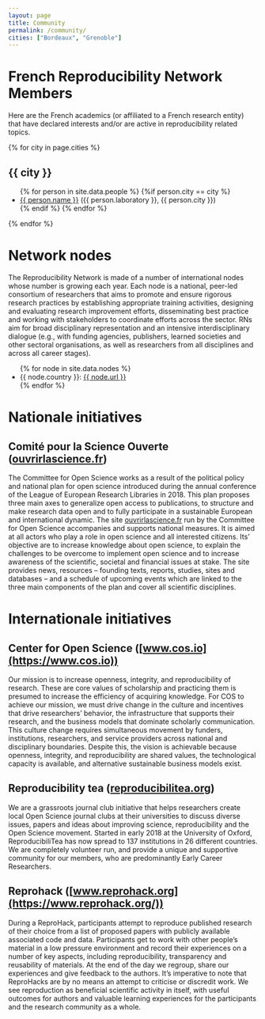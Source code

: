 ```yaml
---
layout: page
title: Community
permalink: /community/
cities: ["Bordeaux", "Grenoble"]
---
```


# French Reproducibility Network Members

Here are the French academics (or affiliated to a French research entity) that have declared interests and/or are active in reproducibility related topics.

{% for city in page.cities %}
## {{ city }}
  <ul>
  {% for person in site.data.people %}
    {%if person.city == city %}
      <li>
        <a href="{{ person.url }}"> {{ person.name }}</a>
        ({{ person.laboratory }}, {{ person.city }})
      </li>
    {% endif %}  
  {% endfor %}
  </ul>
{% endfor %}


# Network nodes

The Reproducibility Network is made of a number of international nodes whose number is growing each year. Each node is a national, peer-led consortium of researchers that aims to promote and ensure rigorous research practices by establishing appropriate training activities, designing and evaluating research improvement efforts, disseminating best practice and working with stakeholders to coordinate efforts across the sector. RNs aim for broad disciplinary representation and an intensive interdisciplinary dialogue (e.g., with funding agencies, publishers, learned societies and other sectoral organisations, as well as researchers from all disciplines and across all career stages).

<ul>
{% for node in site.data.nodes %}
  <li>
    {{ node.country }}: 
    <a href="{{ node.url }}">{{ node.url }}</a>
  </li>
{% endfor %}
</ul>

# Nationale initiatives

## Comité pour la Science Ouverte ([ouvrirlascience.fr](https://www.ouvrirlascience.fr/))

The Committee for Open Science works as a result of the political
policy and national plan for open science introduced during the annual
conference of the League of European Research Libraries in 2018. This
plan proposes three main axes to generalize open access to
publications, to structure and make research data open and to fully
participate in a sustainable European and international dynamic.
The site [ouvrirlascience.fr](https://www.ouvrirlascience.fr/) run by the Committee for Open Science accompanies and supports national measures. It is aimed at all actors who play a role in open science and all interested citizens. Its’ objective are to increase knowledge about open science, to explain the challenges to be overcome to implement open science and to increase awareness of the scientific, societal and financial issues at stake. The site provides news, resources – founding texts, reports, studies, sites and databases – and a schedule of upcoming events which are linked to the three main components of the plan and cover all scientific disciplines.


# Internationale initiatives

## Center for Open Science ([www.cos.io](https://www.cos.io))

Our mission is to increase openness, integrity, and reproducibility of research.
These are core values of scholarship and practicing them is presumed to increase the efficiency of acquiring knowledge. For COS to achieve our mission, we must drive change in the culture and incentives that drive researchers’ behavior, the infrastructure that supports their research, and the business models that dominate scholarly communication. This culture change requires simultaneous movement by funders, institutions, researchers, and service providers across national and disciplinary boundaries. Despite this, the vision is achievable because openness, integrity, and reproducibility are shared values, the technological capacity is available, and alternative sustainable business models exist.



## Reproducibility tea ([reproducibilitea.org](https://reproducibilitea.org/))

We are a grassroots journal club initiative that helps researchers create local Open Science journal clubs at their universities to discuss diverse issues, papers and ideas about improving science, reproducibility and the Open Science movement. Started in early 2018 at the University of Oxford, ReproducibiliTea has now spread to 137 institutions in 26 different countries. We are completely volunteer run, and provide a unique and supportive community for our members, who are predominantly Early Career Researchers.

## Reprohack ([www.reprohack.org](https://www.reprohack.org/))

During a ReproHack, participants attempt to reproduce published research of their choice from a list of proposed papers with publicly available associated code and data. Participants get to work with other people’s material in a low pressure environment and record their experiences on a number of key aspects, including reproducibility, transparency and reusability of materials. At the end of the day we regroup, share our experiences and give feedback to the authors. It’s imperative to note that ReproHacks are by no means an attempt to criticise or discredit work. We see reproduction as beneficial scientific activity in itself, with useful outcomes for authors and valuable learning experiences for the participants and the research community as a whole.

